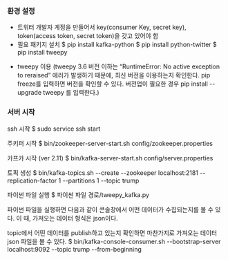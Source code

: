 
### 환경 설정 

-	트위터 개발자 계정을 만들어서 key(consumer Key, secret key), token(access token, secret token)을 갖고 있어야 함  
-	필요 패키지 설치 
$ pip install kafka-python
$ pip install python-twitter
$ pip install tweepy
*	tweepy 이용  (tweepy 3.6 버전 이하는 “RuntimeError: No active exception to reraised” 에러가 발생하기 때문에, 최신 버전을 이용하는지 확인한다. pip freeze를 입력하면 버전을 확인할 수 있다. 버전업이 필요한 경우 pip install --upgrade tweepy 를 입력한다.)

### 서버 시작
ssh 시작
$	sudo service ssh start

주키퍼 시작 
$ bin/zookeeper-server-start.sh config/zookeeper.properties

카프카 시작 (ver 2.11)
$ bin/kafka-server-start.sh config/server.properties

토픽 생성 
$ bin/kafka-topics.sh --create --zookeeper localhost:2181 --replication-factor 1 --partitions 1 --topic trump

파이썬 파일 실행
$ 파이썬 파일 경로/tweepy_kafka.py

파이썬 파일을 실행하면 다음과 같이 콘솔창에서 어떤 데이터가 수집되는지를 볼 수 있다. 이 때, 가져오는 데이터 형식은 json이다. 

topic에서 어떤 데이터를 publish하고 있는지 확인하면 마찬가지로 가져오는 데이터 json 파일을 볼 수 있다. 
$ bin/kafka-console-consumer.sh --bootstrap-server localhost:9092 --topic trump --from-beginning
